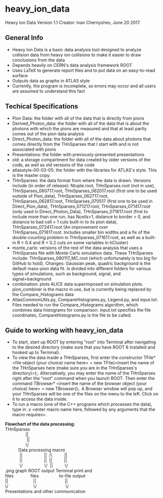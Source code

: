 # heavy_ion_data
Heavy Ion Data Version 1.1
Creator: Ivan Chernyshev, June 20 2017

## General Info
- Heavy Ion Data is a basic data analysis tool designed to analyze collision data from heavy ion collisions to make it easier to draw conclusions from the data 
- Depends heavily on CERN's data analysis framework ROOT
- Uses LaTeX to generate report files and to put data on an easy-to-read surface
- Outputs data as graphs in ATLAS style
- Currently, the program is incomplete, so errors may occur and all users are assumed to understand this fact 

## Techical Specifications
- Pion Data: the folder with all of the data that is directly from pions
- Derived_Photon_data: the folder with all of the data that is about the photons with which the pions are measured and that at least partly comes out of the pion data analysis
- Direct_Photon_data: the folder with all of the data about photons that comes directly from the THnSparses that I start with and is not associated with pions
- Presentations: the folder with previously-presented presentations
- old: a storage compartment for data created by older versions of the code, as well as old versions of the code
- atlasstyle-00-03-05: the folder with the libraries for ATLAS's style. This is the master copy.
- THnSparses: the data format from where the data is drawn. Versions include (in order of release): Ntuple.root, THnSparses.root (not in use), THnSparses_060717.root, THnSparses_062017.root (first one to be used outside of Pion_data), THnSparses_062717.root, THnSparses_062817.root, THnSparses_070517 (first one to be used in Direct_Pion_data), THnSparses_071217.root, THnSparses_071417.root (only used in Direct_Photon_Data), THnSparses_071617.root (first to include more than one run, has Ncells>1, distance to border > 0, and distance to bad cell > 1 cuts built-in to its pion data), THnSparses_072417.root (An improvement over THnSparses_071617.root. Includes smaller bin widths and a fix of the double-counting problem in THnSparses_071617.root, as well as a built-in R < 0.4 and R < 0.2 cuts on some variables in hCluster)
- monte_carlo: versions of the rest of the data analysis that uses a THnSparses file with Monte Carlo simulation data. These THnSparses include: THnSparses_080117_MC.root (which unfortunately is too big for GitHub to hold). Changes: Gaussian peak, quadric background is the default mass-pion data fit. Is divided into different folders for various types of simulations, such as background, signal, and signal+background
- combination: plots ALICE data superimposed on simulation plots. pion_combiner is the macro in use, but is currently being replaced by the Compare_Histograms data
- AtlasCommonUtils.py, CompareHistograms.py, Legend.py, and input.txt: Files needed to run the Compare_Histograms algorithm, which combines data histograms for comparison. input.txt specifies the file coordinates, CompareHistograms.py is the file to be called.

## Guide to working with heavy_ion_data
- To start, start up ROOT by entering "root" into Terminal after navigating to the desired directory (make sure that you have ROOT 6 installed and hooked up to Terminal). 
- To view the data inside a THnSparses, first enter the constructor TFile* <file object (your choice) name here> = new TFile(<insert the name of the THnSparses here (make sure you are in the THnSparses's directory)>);. Alternatively, you may enter the name of the THnSparses right after the "root" command when you launch ROOT. Then enter the command TBrowser* <insert the name of the browser object (your choice) here> = new TBrowser();. A  Browser window will pop up, and your THnSparses will be one of the files on the menu to the left. Click on it to access the data inside.
- To run a macro (one of the C++ programs which processes the data), type in .x <enter macro name here, followed by any arguments that the macro requires>.

**Flowchart of the data processing:**<br />
THnSparses<br />
      &nbsp;&nbsp;&nbsp;&nbsp;&nbsp;&nbsp;&nbsp;&nbsp;&nbsp;&nbsp;&nbsp;&nbsp;&nbsp;&nbsp;&nbsp;&nbsp;&nbsp;||<br />
     &nbsp;&nbsp;&nbsp;&nbsp;&nbsp;&nbsp;&nbsp;&nbsp;&nbsp;&nbsp;&nbsp;&nbsp;&nbsp;&nbsp;&nbsp;&nbsp;&nbsp;                   ||<br />
      &nbsp;&nbsp;&nbsp;&nbsp;&nbsp;&nbsp;&nbsp;&nbsp;&nbsp;&nbsp;&nbsp;&nbsp;&nbsp;&nbsp;&nbsp;&nbsp; \\/<br />
     &nbsp;&nbsp;&nbsp;&nbsp;&nbsp;&nbsp;&nbsp;&nbsp;&nbsp;&nbsp;&nbsp;Data processing macro<br />
      &nbsp;&nbsp;&nbsp;&nbsp;&nbsp;&nbsp;&nbsp;&nbsp;&nbsp;&nbsp;&nbsp;&nbsp;||&nbsp;&nbsp;&nbsp;&nbsp;&nbsp;&nbsp;&nbsp;&nbsp;&nbsp;&nbsp;&nbsp;&nbsp;&nbsp;&nbsp;&nbsp;&nbsp;&nbsp;&nbsp;||&nbsp;&nbsp;/\ &nbsp;&nbsp;&nbsp;&nbsp;&nbsp;&nbsp;&nbsp;&nbsp;&nbsp;||<br />
      &nbsp;&nbsp;&nbsp;&nbsp;&nbsp;&nbsp;&nbsp;&nbsp;&nbsp;&nbsp;&nbsp; ||&nbsp;&nbsp;&nbsp;&nbsp;&nbsp;&nbsp;&nbsp;&nbsp;&nbsp;&nbsp;&nbsp;&nbsp;&nbsp;&nbsp;&nbsp;&nbsp;&nbsp;&nbsp;||&nbsp;&nbsp;|| &nbsp;&nbsp;&nbsp;&nbsp;&nbsp;&nbsp;&nbsp;&nbsp;&nbsp;||<br />
      &nbsp;&nbsp;&nbsp;&nbsp;&nbsp;&nbsp;&nbsp;&nbsp;&nbsp;&nbsp;&nbsp; \\/&nbsp;&nbsp;&nbsp;&nbsp;&nbsp;&nbsp;&nbsp;&nbsp;&nbsp;&nbsp;&nbsp;&nbsp;&nbsp;&nbsp;&nbsp;&nbsp;&nbsp;&nbsp;\\/&nbsp;&nbsp;|| &nbsp;&nbsp;&nbsp;&nbsp;&nbsp;&nbsp;&nbsp;&nbsp;&nbsp;\\/<br />
.png graph ROOT output Terminal print and<br />
files &nbsp;&nbsp;&nbsp;&nbsp;&nbsp;&nbsp;&nbsp;&nbsp;&nbsp;&nbsp;&nbsp;&nbsp; files &nbsp;&nbsp;&nbsp;&nbsp;&nbsp;&nbsp;&nbsp;&nbsp;&nbsp;&nbsp;&nbsp;&nbsp;&nbsp;&nbsp;&nbsp; to-file output<br />
    ||&nbsp;&nbsp;&nbsp;&nbsp;&nbsp;&nbsp;&nbsp;&nbsp;&nbsp;&nbsp;&nbsp;&nbsp;&nbsp;&nbsp;&nbsp;&nbsp;&nbsp;&nbsp;&nbsp;&nbsp;&nbsp;|| &nbsp;&nbsp;&nbsp;&nbsp;&nbsp;&nbsp;&nbsp;&nbsp;&nbsp;&nbsp;&nbsp;&nbsp;&nbsp;&nbsp;&nbsp;&nbsp;&nbsp;&nbsp;&nbsp;&nbsp;&nbsp;&nbsp;        ||<br />
    \\/ &nbsp;&nbsp;&nbsp;&nbsp;&nbsp;&nbsp;&nbsp;&nbsp;&nbsp;&nbsp;&nbsp;&nbsp;&nbsp;&nbsp;&nbsp;&nbsp;&nbsp;&nbsp;&nbsp; \\/ &nbsp;&nbsp;&nbsp;&nbsp;&nbsp;&nbsp;&nbsp;&nbsp;&nbsp;&nbsp;&nbsp;&nbsp;&nbsp;&nbsp;&nbsp;&nbsp;&nbsp;&nbsp;&nbsp;&nbsp;&nbsp;&nbsp; \\/<br />
Presentations and other communication<br />
